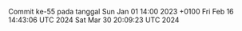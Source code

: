 Commit ke-55 pada tanggal Sun Jan 01 14:00 2023 +0100
Fri Feb 16 14:43:06 UTC 2024
Sat Mar 30 20:09:23 UTC 2024
